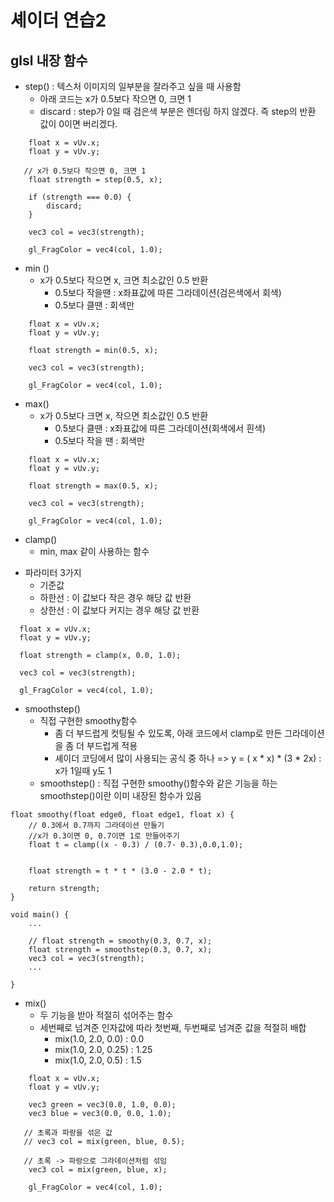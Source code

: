 # 셰이더 연습2

## glsl 내장 함수

- step() : 텍스처 이미지의 일부분을 잘라주고 싶을 때 사용함
  - 아래 코드는 x가 0.5보다 작으면 0, 크면 1
  - discard : step가 0일 때 검은색 부분은 렌더링 하지 않겠다. 즉 step의 반환 값이 0이면 버리겠다.

```
    float x = vUv.x;
    float y = vUv.y;

   // x가 0.5보다 작으면 0, 크면 1
    float strength = step(0.5, x);

    if (strength === 0.0) {
        discard;
    }

    vec3 col = vec3(strength);

    gl_FragColor = vec4(col, 1.0);
```

- min ()
  - x가 0.5보다 작으면 x, 크면 최소값인 0.5 반환
    - 0.5보다 작을땐 : x좌표값에 따른 그라데이션(검은색에서 회색)
    * 0.5보다 클땐 : 회색만

```
    float x = vUv.x;
    float y = vUv.y;

    float strength = min(0.5, x);

    vec3 col = vec3(strength);

    gl_FragColor = vec4(col, 1.0);
```

- max()
  - x가 0.5보다 크면 x, 작으면 최소값인 0.5 반환
    - 0.5보다 클땐 : x좌표값에 따른 그라데이션(회색에서 흰색)
    * 0.5보다 작을 땐 : 회색만

```
    float x = vUv.x;
    float y = vUv.y;

    float strength = max(0.5, x);

    vec3 col = vec3(strength);

    gl_FragColor = vec4(col, 1.0);
```

- clamp()
  - min, max 같이 사용하는 함수

* 파라미터 3가지
  - 기준값
  - 하한선 : 이 값보다 작은 경우 해당 값 반환
  - 상한선 : 이 값보다 커지는 경우 해당 값 반환

```
  float x = vUv.x;
  float y = vUv.y;

  float strength = clamp(x, 0.0, 1.0);

  vec3 col = vec3(strength);

  gl_FragColor = vec4(col, 1.0);
```

- smoothstep()
  - 직접 구현한 smoothy함수
    - 좀 더 부드럽게 컷팅될 수 있도록, 아래 코드에서 clamp로 만든 그라데이션을 좀 더 부드럽게 적용
    - 셰이더 코딩에서 많이 사용되는 공식 중 하나 => y = ( x \* x) \* (3 \* 2x) : x가 1일때 y도 1
  * smoothstep() : 직접 구현한 smoothy()함수와 같은 기능을 하는 smoothstep()이란 이미 내장된 함수가 있음

```
float smoothy(float edge0, float edge1, float x) {
    // 0.3에서 0.7까지 그라데이션 만들기
    //x가 0.3이면 0, 0.7이면 1로 만들어주기
    float t = clamp((x - 0.3) / (0.7- 0.3),0.0,1.0);


    float strength = t * t * (3.0 - 2.0 * t);

    return strength;
}

void main() {
    ...

    // float strength = smoothy(0.3, 0.7, x);
    float strength = smoothstep(0.3, 0.7, x);
    vec3 col = vec3(strength);
    ...

}
```

- mix()
  - 두 기능을 받아 적절히 섞어주는 함수
  * 세번째로 넘겨준 인자값에 따라 첫번째, 두번째로 넘겨준 값을 적절히 배합
    - mix(1.0, 2.0, 0.0) : 0.0
    - mix(1.0, 2.0, 0.25) : 1.25
    - mix(1.0, 2.0, 0.5) : 1.5

```
    float x = vUv.x;
    float y = vUv.y;

    vec3 green = vec3(0.0, 1.0, 0.0);
    vec3 blue = vec3(0.0, 0.0, 1.0);

   // 초록과 파랑을 섞은 값
   // vec3 col = mix(green, blue, 0.5);

   // 초록 -> 파랑으로 그라데이션처럼 섞임
    vec3 col = mix(green, blue, x);

    gl_FragColor = vec4(col, 1.0);
```
